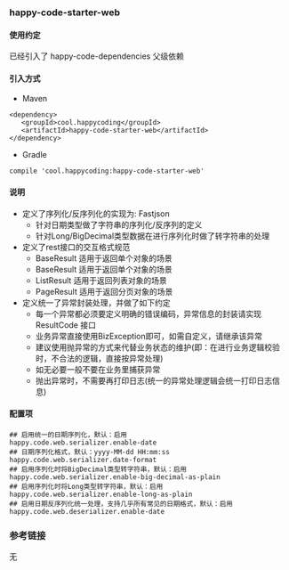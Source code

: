 ### happy-code-starter-web
#### 使用约定

已经引入了 happy-code-dependencies 父级依赖

#### 引入方式

- Maven

```
<dependency>
   <groupId>cool.happycoding</groupId>
   <artifactId>happy-code-starter-web</artifactId>
</dependency>

```    

- Gradle

```
compile 'cool.happycoding:happy-code-starter-web'
```

#### 说明
- 定义了序列化/反序列化的实现为: Fastjson
    - 针对日期类型做了字符串的序列化/反序列的定义
    - 针对Long/BigDecimal类型数据在进行序列化时做了转字符串的处理
- 定义了rest接口的交互格式规范
    - BaseResult<T> 适用于返回单个对象的场景    
    - BaseResult<T> 适用于返回单个对象的场景
    - ListResult<T> 适用于返回列表对象的场景
    - PageResult<T> 适用于返回分页对象的场景  
- 定义统一了异常封装处理，并做了如下约定
    - 每一个异常都必须要定义明确的错误编码，异常信息的封装请实现 ResultCode 接口
    - 业务异常直接使用BizException即可，如需自定义，请继承该异常
    - 建议使用抛异常的方式来代替业务状态的维护(即：在进行业务逻辑校验时，不合法的逻辑，直接按异常处理)
    - 如无必要一般不要在业务里捕获异常
    - 抛出异常时，不需要再打印日志(统一的异常处理逻辑会统一打印日志信息)


#### 配置项

    ## 启用统一的日期序列化，默认：启用
    happy.code.web.serializer.enable-date
    ## 日期序列化格式，默认：yyyy-MM-dd HH:mm:ss
    happy.code.web.serializer.date-format
    ## 启用序列化时将BigDecimal类型转字符串，默认：启用 
    happy.code.web.serializer.enable-big-decimal-as-plain
    ## 启用序列化时将Long类型转字符串，默认：启用 
    happy.code.web.serializer.enable-long-as-plain
    ## 启用日期反序列化统一处理，支持几乎所有常见的日期格式，默认：启用
    happy.code.web.deserializer.enable-date

### 参考链接
无